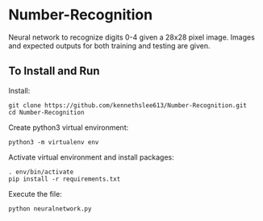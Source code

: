 # Number-Recognition
Neural network to recognize digits 0-4 given a 28x28 pixel image.
Images and expected outputs for both training and testing are given.

## To Install and Run
Install:
```
git clone https://github.com/kennethslee613/Number-Recognition.git
cd Number-Recognition
```
Create python3 virtual environment:
```
python3 -m virtualenv env
```
Activate virtual environment and install packages:
```
. env/bin/activate
pip install -r requirements.txt
```
Execute the file:
```
python neuralnetwork.py
```
